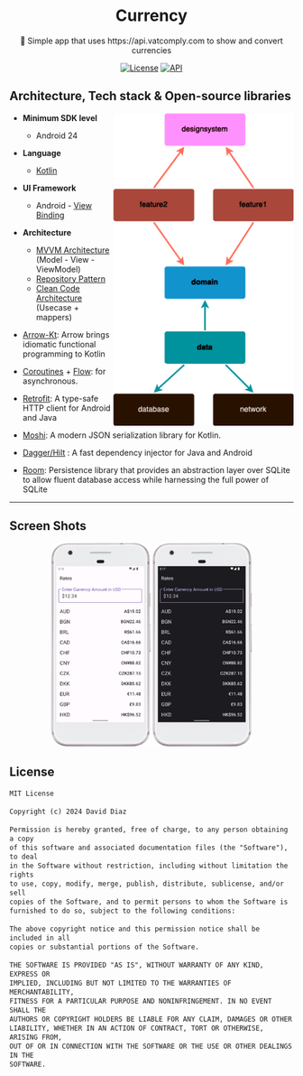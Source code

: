 <h1 align="center">Currency</h1>
<p align="center">
  💱 Simple app that uses https://api.vatcomply.com to show and convert currencies
</p>
<p align="center">
  <a href="https://opensource.org/licenses/mit"><img alt="License" src="https://img.shields.io/badge/License-MIT-blue.svg"/></a>
  <a href="https://android-arsenal.com/api?level=24"><img alt="API" src="https://img.shields.io/badge/API-24%2B-brightgreen.svg?style=flat"/></a>
</p>

## Architecture, Tech stack & Open-source libraries

<img src="/app_architecture.png" align="right" width="320"/>

- **Minimum SDK level**
  - Android 24
  
- **Language**
   - [Kotlin](https://kotlinlang.org/)

- **UI Framework**
   - Android - [View Binding](https://developer.android.com/topic/libraries/view-binding)
  
- **Architecture**
  - [MVVM Architecture](https://developer.android.com/topic/architecture) (Model - View - ViewModel)
  - [Repository Pattern](https://proandroiddev.com/the-real-repository-pattern-in-android-efba8662b754)
  - [Clean Code Architecture](https://proandroiddev.com/why-you-need-use-cases-interactors-142e8a6fe576) (Usecase + mappers)
    
- [Arrow-Kt](https://arrow-kt.io): Arrow brings idiomatic functional programming to Kotlin
- [Coroutines](https://github.com/Kotlin/kotlinx.coroutines) + [Flow](https://kotlin.github.io/kotlinx.coroutines/kotlinx-coroutines-core/kotlinx.coroutines.flow/): for asynchronous.
- [Retrofit](https://github.com/square/retrofit): A type-safe HTTP client for Android and Java
- [Moshi](https://github.com/square/moshi/): A modern JSON serialization library for Kotlin.
- [Dagger/Hilt](https://github.com/google/dagger) : A fast dependency injector for Java and Android
- [Room](https://github.com/androidx-releases/Room): Persistence library that provides an abstraction layer over SQLite to allow fluent database access while harnessing the full power of SQLite

----

## Screen Shots
<p align="center">
<img src="/screen_shot.png" width="35%"/>
<img src="/screen_shot2.png" width="35%"/>
</p>


## License
    MIT License

    Copyright (c) 2024 David Diaz

    Permission is hereby granted, free of charge, to any person obtaining a copy
    of this software and associated documentation files (the "Software"), to deal
    in the Software without restriction, including without limitation the rights
    to use, copy, modify, merge, publish, distribute, sublicense, and/or sell
    copies of the Software, and to permit persons to whom the Software is
    furnished to do so, subject to the following conditions:

    The above copyright notice and this permission notice shall be included in all
    copies or substantial portions of the Software.

    THE SOFTWARE IS PROVIDED "AS IS", WITHOUT WARRANTY OF ANY KIND, EXPRESS OR
    IMPLIED, INCLUDING BUT NOT LIMITED TO THE WARRANTIES OF MERCHANTABILITY,
    FITNESS FOR A PARTICULAR PURPOSE AND NONINFRINGEMENT. IN NO EVENT SHALL THE
    AUTHORS OR COPYRIGHT HOLDERS BE LIABLE FOR ANY CLAIM, DAMAGES OR OTHER
    LIABILITY, WHETHER IN AN ACTION OF CONTRACT, TORT OR OTHERWISE, ARISING FROM,
    OUT OF OR IN CONNECTION WITH THE SOFTWARE OR THE USE OR OTHER DEALINGS IN THE
    SOFTWARE.
